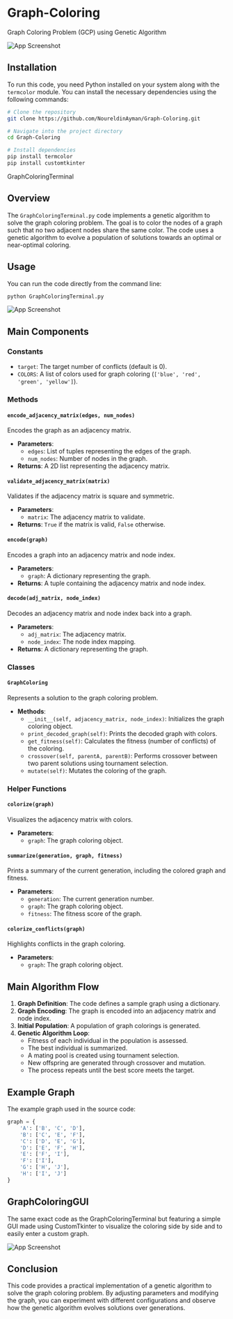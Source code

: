 # Graph-Coloring

Graph Coloring Problem (GCP) using Genetic Algorithm

![App Screenshot](gui.jpg)

## Installation

To run this code, you need Python installed on your system along with the `termcolor` module. You can install the necessary dependencies using the following commands:

```bash
# Clone the repository
git clone https://github.com/NoureldinAyman/Graph-Coloring.git

# Navigate into the project directory
cd Graph-Coloring

# Install dependencies
pip install termcolor
pip install customtkinter
```

GraphColoringTerminal

## Overview

The `GraphColoringTerminal.py` code implements a genetic algorithm to solve the graph coloring problem. The goal is to color the nodes of a graph such that no two adjacent nodes share the same color. The code uses a genetic algorithm to evolve a population of solutions towards an optimal or near-optimal coloring.

## Usage

You can run the code directly from the command line:

```bash
python GraphColoringTerminal.py
```

![App Screenshot](terminal.jpg)

## Main Components

### Constants

- `target`: The target number of conflicts (default is 0).
- `COLORS`: A list of colors used for graph coloring (`['blue', 'red', 'green', 'yellow']`).

### Methods

#### `encode_adjacency_matrix(edges, num_nodes)`

Encodes the graph as an adjacency matrix.

- **Parameters**:
  - `edges`: List of tuples representing the edges of the graph.
  - `num_nodes`: Number of nodes in the graph.
- **Returns**: A 2D list representing the adjacency matrix.

#### `validate_adjacency_matrix(matrix)`

Validates if the adjacency matrix is square and symmetric.

- **Parameters**:
  - `matrix`: The adjacency matrix to validate.
- **Returns**: `True` if the matrix is valid, `False` otherwise.

#### `encode(graph)`

Encodes a graph into an adjacency matrix and node index.

- **Parameters**:
  - `graph`: A dictionary representing the graph.
- **Returns**: A tuple containing the adjacency matrix and node index.

#### `decode(adj_matrix, node_index)`

Decodes an adjacency matrix and node index back into a graph.

- **Parameters**:
  - `adj_matrix`: The adjacency matrix.
  - `node_index`: The node index mapping.
- **Returns**: A dictionary representing the graph.

### Classes

#### `GraphColoring`

Represents a solution to the graph coloring problem.

- **Methods**:
  - `__init__(self, adjacency_matrix, node_index)`: Initializes the graph coloring object.
  - `print_decoded_graph(self)`: Prints the decoded graph with colors.
  - `get_fitness(self)`: Calculates the fitness (number of conflicts) of the coloring.
  - `crossover(self, parentA, parentB)`: Performs crossover between two parent solutions using tournament selection.
  - `mutate(self)`: Mutates the coloring of the graph.

### Helper Functions

#### `colorize(graph)`

Visualizes the adjacency matrix with colors.

- **Parameters**:
  - `graph`: The graph coloring object.

#### `summarize(generation, graph, fitness)`

Prints a summary of the current generation, including the colored graph and fitness.

- **Parameters**:
  - `generation`: The current generation number.
  - `graph`: The graph coloring object.
  - `fitness`: The fitness score of the graph.

#### `colorize_conflicts(graph)`

Highlights conflicts in the graph coloring.

- **Parameters**:
  - `graph`: The graph coloring object.

## Main Algorithm Flow

1. **Graph Definition**: The code defines a sample graph using a dictionary.
2. **Graph Encoding**: The graph is encoded into an adjacency matrix and node index.
3. **Initial Population**: A population of graph colorings is generated.
4. **Genetic Algorithm Loop**:
   - Fitness of each individual in the population is assessed.
   - The best individual is summarized.
   - A mating pool is created using tournament selection.
   - New offspring are generated through crossover and mutation.
   - The process repeats until the best score meets the target.

## Example Graph

The example graph used in the source code:

```python
graph = {
    'A': ['B', 'C', 'D'],
    'B': ['C', 'E', 'F'],
    'C': ['D', 'E', 'G'],
    'D': ['E', 'F', 'H'],
    'E': ['F', 'I'],
    'F': ['I'],
    'G': ['H', 'J'],
    'H': ['I', 'J']
}
```

## GraphColoringGUI


The same exact code as the GraphColoringTerminal but featuring a simple GUI made using CustomTkinter to visualize the coloring side by side and to easily enter a custom graph.

![App Screenshot](gui.jpg)

## Conclusion

This code provides a practical implementation of a genetic algorithm to solve the graph coloring problem. By adjusting parameters and modifying the graph, you can experiment with different configurations and observe how the genetic algorithm evolves solutions over generations.
